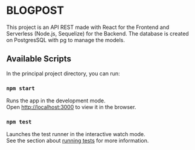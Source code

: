 # BLOGPOST

This project is an API REST made with React for the Frontend and Serverless (Node.js, Sequelize) for the Backend. The database is created on PostgresSQL with pg to manage the models.

## Available Scripts

In the principal project directory, you can run:

### `npm start`

Runs the app in the development mode.\
Open [http://localhost:3000](http://localhost:3000) to view it in the browser.

### `npm test`

Launches the test runner in the interactive watch mode.\
See the section about [running tests](https://facebook.github.io/create-react-app/docs/running-tests) for more information.
